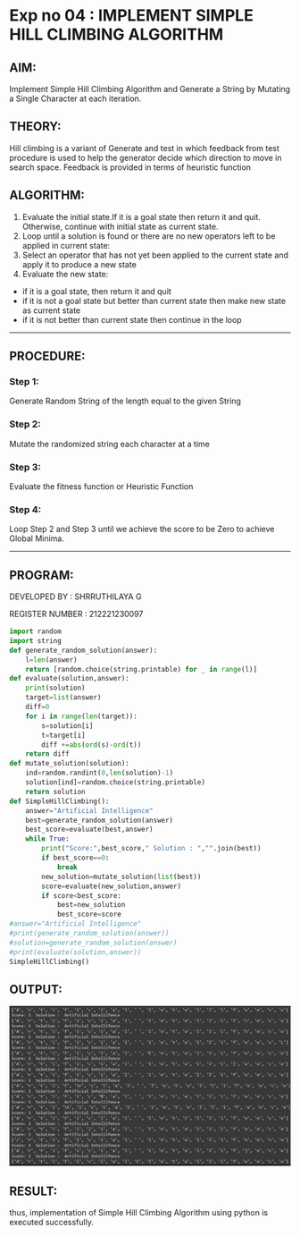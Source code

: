 # Exp no 04 : IMPLEMENT SIMPLE HILL CLIMBING ALGORITHM
## AIM:
Implement Simple Hill Climbing Algorithm and Generate a String by Mutating a Single Character at each iteration.
## THEORY:
Hill climbing is a variant of Generate and test in which feedback from test procedure is used to help the generator decide which direction to move in search space.
Feedback is provided in terms of heuristic function
## ALGORITHM:

1. Evaluate the initial state.If it is a goal state then return it and quit. Otherwise, continue with initial state as current state.
2. Loop until a solution is found or there are no new operators left to be applied in current state:
3. Select an operator that has not yet been applied to the current state and apply it to produce a new state</li>
4. Evaluate the new state:
  <ul>
  <li>if it is a goal state, then return it and quit</li>
  <li>if it is not a goal state but better than current state then make new state as current state</li>
  <li>if it is not better than current state then continue in the loop</li>
    </ul>
</li>
</ul>
</li>
</ol>

</p>
<hr>

## PROCEDURE:
### Step 1:
<p> Generate Random String of the length equal to the given String</p>

### Step 2:
<p>Mutate the randomized string each character at a time</p>

### Step 3:
<p> Evaluate the fitness function or Heuristic Function</p>

### Step 4:
<p> Loop Step 2 and Step 3  until we achieve the score to be Zero to achieve Global Minima.</p>

<hr>

## PROGRAM:
DEVELOPED BY : SHRRUTHILAYA G

REGISTER NUMBER : 212221230097
```PYTHON
import random
import string
def generate_random_solution(answer):
    l=len(answer)
    return [random.choice(string.printable) for _ in range(l)]
def evaluate(solution,answer):
    print(solution)
    target=list(answer)
    diff=0
    for i in range(len(target)):
        s=solution[i]
        t=target[i]
        diff +=abs(ord(s)-ord(t))
    return diff
def mutate_solution(solution):
    ind=random.randint(0,len(solution)-1)
    solution[ind]=random.choice(string.printable)
    return solution
def SimpleHillClimbing():
    answer="Artificial Intelligence"
    best=generate_random_solution(answer)
    best_score=evaluate(best,answer)
    while True:
        print("Score:",best_score," Solution : ","".join(best))  
        if best_score==0:
            break
        new_solution=mutate_solution(list(best))
        score=evaluate(new_solution,answer)   
        if score<best_score:
            best=new_solution
            best_score=score
#answer="Artificial Intelligence"
#print(generate_random_solution(answer))
#solution=generate_random_solution(answer)
#print(evaluate(solution,answer))
SimpleHillClimbing()
```
## OUTPUT:
![](aioutput4.png)

## RESULT:
thus, implementation of Simple Hill Climbing Algorithm using python is executed successfully.
